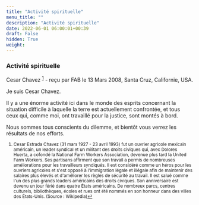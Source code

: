 ```yaml
---
title: "Activité spirituelle"
menu_title: ""
description: "Activité spirituelle"
date: 2022-06-01 06:00:01+00:39
draft: False
hidden: True
weight:
---
```

### Activité spirituelle

Cesar Chavez <sup id="a1">[1](#f1)</sup> - reçu par FAB le 13 Mars 2008, Santa Cruz, Californie, USA.

Je suis Cesar Chavez.

Il y a une énorme activité ici dans le monde des esprits concernant la situation difficile à laquelle la terre est actuellement confrontée, et tous ceux qui, comme moi, ont travaillé pour la justice, sont montés à bord.

Nous sommes tous conscients du dilemme, et bientôt vous verrez les résultats de nos efforts.
<small>

1. <large id="f1"> Cesar Estrada Chavez (31 mars 1927 - 23 avril 1993) fut un ouvrier agricole mexicain américain, un leader syndical et un militant des droits civiques qui, avec Dolores Huerta, a cofondé la National Farm Workers Association, devenue plus tard la United Farm Workers. Ses partisans affirment que son travail a permis de nombreuses améliorations pour les travailleurs syndiqués. Il est considéré comme un héros pour les ouvriers agricoles et s'est opposé à l'immigration légale et illégale afin de maintenir des salaires plus élevés et d'améliorer les règles de sécurité au travail. Il est salué comme l'un des plus grands leaders américains des droits civiques. Son anniversaire est devenu un jour férié dans quatre États américains. De nombreux parcs, centres culturels, bibliothèques, écoles et rues ont été nommés en son honneur dans des villes des États-Unis. (Source : Wikipedia)[↩](#a1)
